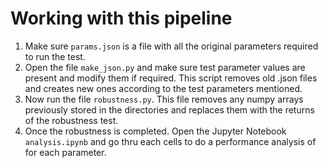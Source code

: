 # Working with this pipeline
1. Make sure `params.json` is a file with all the original parameters required to run the test.
2. Open the file `make_json.py` and make sure test parameter values are present and modify them if required. This script removes old .json files and creates new ones according to the test parameters mentioned.  
3. Now run the file `robustness.py`. This file removes any numpy arrays previously stored in the directories and replaces them with the returns of the robustness test.
4. Once the robustness is completed. Open the Jupyter Notebook `analysis.ipynb` and go thru each cells to do a performance analysis of for each parameter.  